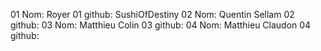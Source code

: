 01 Nom: Royer
01 github: SushiOfDestiny
02 Nom: Quentin Sellam
02 github:
03 Nom: Matthieu Colin
03 github:
04 Nom: Matthieu Claudon
04 github: